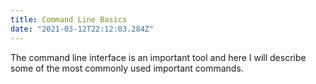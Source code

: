 ```yaml
---
title: Command Line Basics
date: "2021-03-12T22:12:03.284Z"
---
```


The command line interface is an important tool and here I will describe some of the most commonly used important commands.